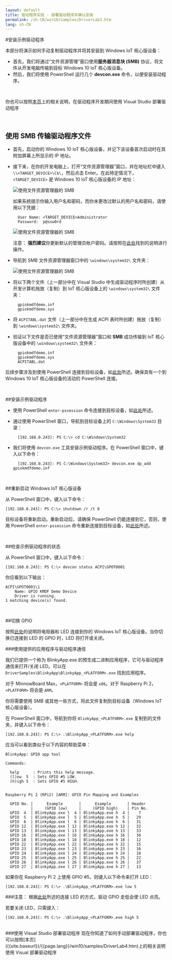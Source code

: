 ```yaml
---
layout: default
title: 驱动程序实验 - 部署驱动程序并确认安装
permalink: /zh-CN/win10/samples/DriverLab3.htm
lang: zh-CN
---
```


#安装示例驱动程序

本部分将演示如何手动复制驱动程序并将其安装到 Windows IoT 核心版设备：
 
* 首先，我们将通过“文件资源管理”窗口使用**服务器消息块 \(SMB\)** 协议，将文件从开发电脑传输到目标 Windows 10 IoT 核心版设备。  
* 然后，我们将使用 PowerShell 运行几个 **devcon.exe** 命令，以便安装驱动程序。

<br/>

你也可以按照[本页]({{site.baseurl}}/{{page.lang}}/win10/samples/DriverLab4.htm)上的相关说明，在驱动程序开发期间使用 Visual Studio 部署驱动程序

<br/>

## 使用 SMB 传输驱动程序文件 

* 首先，启动你的 Windows 10 IoT 核心版设备，并记下该设备首次启动时在其附加屏幕上所显示的 IP 地址。

* 接下来，在你的开发电脑上，打开“文件资源管理器”窗口，并在地址栏中键入 `\\<TARGET_DEVICE>\C$\`，然后点击 Enter。在此特定情况下，`<TARGET_DEVICE>` 是 Windows 10 IoT 核心版设备的 IP 地址：

    ![使用文件资源管理器的 SMB]({{site.baseurl}}/images/DriverLab/smb1.png)

    如果系统提示你输入用户名和密码，而你未更改过默认的用户名和密码，请使用以下凭据：

        User Name: <TARGET_DEVICE>Administrator
        Password:  p@ssw0rd

    ![使用文件资源管理器的 SMB]({{site.baseurl}}/images/DriverLab/cred1.png)

    注意： **强烈建议**你更新默认的管理员帐户密码。请按照在[此处]({{site.baseurl}}/{{page.lang}}/win10/samples/PowerShell.htm)找到的说明进行操作。

* 导航到 SMB 文件资源管理器窗口中的 `\windows\system32\` 文件夹：

    ![使用文件资源管理器的 SMB]({{site.baseurl}}/images/DriverLab/smb2.png)

* 将以下两个文件（上一部分中在 Visual Studio 中生成驱动程序时所创建）从开发计算机拖放（复制）到 IoT 核心版设备上的 `\windows\system32\` 文件夹：

        gpiokmdfdemo.inf
        gpiokmdfdemo.sys

* 将 `ACPITABL.dat` 文件（上一部分中在生成 ACPI 表时所创建）拖放（复制）到 `\windows\system32\` 文件夹。

* 验证以下文件是否已使用“文件资源管理器”窗口和 **SMB** 成功传输到 IoT 核心版设备中的 `\windows\system32\` 文件夹：

        gpiokmdfdemo.inf
        gpiokmdfdemo.sys
        ACPITABL.dat

后续步骤涉及到使用 PowerShell 连接到目标设备，如[此处]({{site.baseurl}}/{{page.lang}}/win10/samples/PowerShell.htm)所述。确保具有一个到 Windows 10 IoT 核心版设备的活动的 PowerShell 连接。

<br/>

##安装示例驱动程序

* 使用 PowerShell `enter-pssession` 命令连接到目标设备，如[此处]({{site.baseurl}}/{{page.lang}}/win10/samples/PowerShell.htm)所述。

* 通过使用 PowerShell 窗口，导航到目标设备上的 `C:\Windows\System32` 目录：
    
        [192.168.0.243]: PS C:\> cd C:\Windows\System32

* 我们将使用 `devcon.exe` 工具安装示例驱动程序。在 PowerShell 窗口中，键入以下命令：

        [192.168.0.243]: PS C:\Windows\System32> devcon.exe dp_add gpiokmdfdemo.inf 

<br/>

##重新启动 Windows IoT 核心版设备

从 PowerShell 窗口中，键入以下命令：

    [192.168.0.243]: PS C:\> shutdown /r /t 0

目标设备将重新启动。重新启动后，请确保 PowerShell 仍能连接到它，否则，使用 PowerShell `enter-pssession` 命令重新连接到目标设备，如[此处]({{site.baseurl}}/{{page.lang}}/win10/samples/PowerShell.htm)所述。

<br/>

##检查示例驱动程序的状态

从 PowerShell 窗口中，键入以下命令：

    [192.168.0.243]: PS C:\> devcon status ACPI\GPOT0001

你应看到以下输出：

    ACPI\GPOT0001\1
        Name: GPIO KMDF Demo Device
        Driver is running.
    1 matching device(s) found.

<br/>

##切换 GPIO

按照[此处]({{site.baseurl}}/{{page.lang}}/win10/samples/Blinky.htm)的说明将电阻器和 LED 连接到你的 Windows IoT 核心版设备。当你切换已连接到 LED 的 GPIO 时，LED 将打开或关闭。

###使用提供的应用程序与驱动程序通信

我们已提供一个称为 BlinkyApp.exe 的预生成二进制应用程序，它可与驱动程序通信来打开/关闭 LED。可以在 `DriverSamples\BlinkyApp\BlinkyApp_<PLATFORM>.exe` 找到应用程序。

对于 MinnowBoard Max，`<PLATFORM>` 将会是 `x86`。对于 Raspberry Pi 2，`<PLATFORM>` 将会是 `ARM`。

你将需要使用 SMB 或其他一些方式，将此文件复制到目标设备（Windows IoT 核心版设备）。

在 PowerShell 窗口中，导航到你将 `BlinkyApp_<PLATFORM>.exe` 复制到的文件夹，并键入以下命令：

    [192.168.0.243]: PS C:\> .\BlinkyApp_<PLATFORM>.exe help

应当可以看到类似于以下内容的帮助菜单：

    BlinkyApp: GPIO app tool

    Commands:

      help      : Prints this help message.
      (l)ow  5  : Sets GPIO #5 LOW.
      (h)igh 5  : Sets GPIO #5 HIGH.


    Raspberry Pi 2 (RPi2) [ARM]: GPIO Pin Mapping and Examples

      GPIO No. |      Example       |      Example       | Header
               |     (GPIO low)     |     (GPIO high)    | Pin No.
      GPIO  4  | BlinkyApp.exe l  4 | BlinkyApp.exe h  4 |    7
      GPIO  5  | BlinkyApp.exe l  5 | BlinkyApp.exe h  5 |   29
      GPIO  6  | BlinkyApp.exe l  6 | BlinkyApp.exe h  6 |   31
      GPIO 12  | BlinkyApp.exe l 12 | BlinkyApp.exe h 12 |   32
      GPIO 13  | BlinkyApp.exe l 13 | BlinkyApp.exe h 13 |   33
      GPIO 16  | BlinkyApp.exe l 16 | BlinkyApp.exe h 16 |   36
      GPIO 18  | BlinkyApp.exe l 18 | BlinkyApp.exe h 18 |   12
      GPIO 22  | BlinkyApp.exe l 22 | BlinkyApp.exe h 22 |   15
      GPIO 23  | BlinkyApp.exe l 23 | BlinkyApp.exe h 23 |   16
      GPIO 24  | BlinkyApp.exe l 24 | BlinkyApp.exe h 24 |   18
      GPIO 25  | BlinkyApp.exe l 25 | BlinkyApp.exe h 25 |   22
      GPIO 26  | BlinkyApp.exe l 26 | BlinkyApp.exe h 26 |   37
      GPIO 27  | BlinkyApp.exe l 27 | BlinkyApp.exe h 27 |   13

如果你在 Raspberry Pi 2 上使用 GPIO \#5，则键入以下命令来打开 LED：

    [192.168.0.243]: PS C:\> .\BlinkyApp_<PLATFORM>.exe low 5

###注意：
根据[此处]({{site.baseurl}}/{{page.lang}}/win10/samples/Blinky.htm)所述的连接 LED 的方式，驱动 GPIO 走低会使 LED 点亮。

若要关闭 LED，只需键入：

    [192.168.0.243]: PS C:\> .\BlinkyApp_<PLATFORM>.exe high 5

<br/>
###使用 Visual Studio 部署驱动程序 
现在你知道了如何手动部署驱动程序，你也可以按照[本页]({{site.baseurl}}/{{page.lang}}/win10/samples/DriverLab4.htm)上的相关说明使用 Visual 部署驱动程序
    
